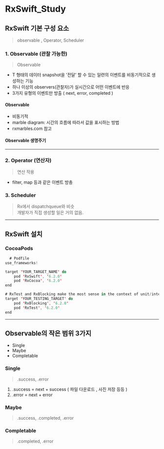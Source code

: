 # RxSwift_Study

## RxSwift 기본 구성 요소
> observable , Operator, Scheduler

### 1. Observable (관찰 가능한)
> Observable<T> 
  - T 형태의 데이터 snapshot을 '전달' 할 수 있는 일련의 이벤트를 비동기적으로 생성하는 기능
  - 하나 이상의 observers(관찰자)가 실시간으로 어떤 이벤트에 반응
  - 3가지 유형의 이벤트만 방출 ( next, error, completed )
  
#### Observable
  - 비동기적
  - marble diagram: 시간의 흐름에 따라서 값을 표시하는 방법
  - rxmarbles.com 참고
  
#### Observable 생명주기
  
  
--------
  
  

### 2. Operator (연산자)
> 연산 작용
  - filter, map 등과 같은 이벤트 방충
  
### 3. Scheduler
> Rx에서 dispatchqueue와 비슷  
> 개발자가 직접 생성할 일은 거의 없음.

--------
  
## RxSwift 설치
  
### CocoaPods
 
```swift
  # Podfile
use_frameworks!

target 'YOUR_TARGET_NAME' do
    pod 'RxSwift', '6.2.0'
    pod 'RxCocoa', '6.2.0'
end

# RxTest and RxBlocking make the most sense in the context of unit/integration tests
target 'YOUR_TESTING_TARGET' do
    pod 'RxBlocking', '6.2.0'
    pod 'RxTest', '6.2.0'
end
```

  
----------------
  
 ## Observable의 작은 범위 3가지 
  - Single
  - Maybe
  - Completable
  
 ### Single
  > .success, .error
  1. .success = next + success ( 파일 다운로드 , 사진 저장 등등 )  
  2. .error = next + error
  
 ### Maybe
  > .success, .completed, .error   
  
 ### Completable
  > .completed, .error

